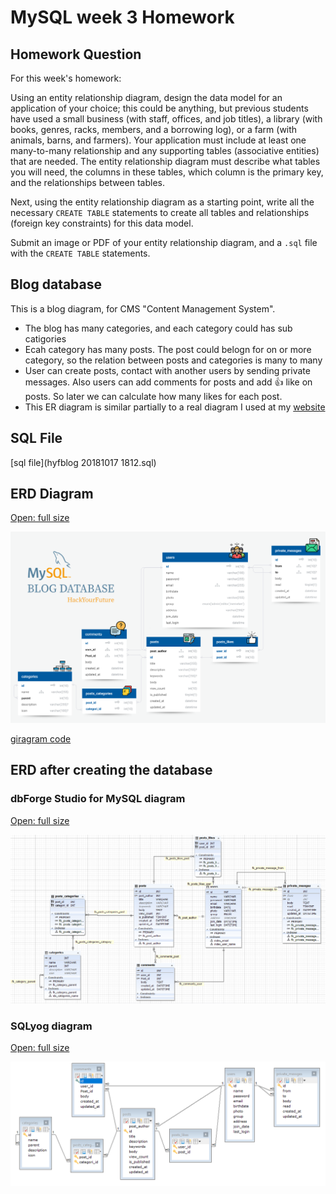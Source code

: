 # MySQL week 3 Homework

## Homework Question

For this week's homework:

Using an entity relationship diagram, design the data model for an application of your choice; this could be anything, but previous students have used a small business (with staff, offices, and job titles), a library (with books, genres, racks, members, and a borrowing log), or a farm (with animals, barns, and farmers). Your application must include at least one many-to-many relationship and any supporting tables (associative entities) that are needed. The entity relationship diagram must describe what tables you will need, the columns in these tables, which column is the primary key, and the relationships between tables.

Next, using the entity relationship diagram as a starting point, write all the necessary `CREATE TABLE` statements to create all tables and relationships (foreign key constraints) for this data model.

Submit an image or PDF of your entity relationship diagram, and a `.sql` file with the `CREATE TABLE` statements.

## Blog database
This is a blog diagram, for CMS "Content Management System".
* The blog has many categories, and each category could has sub catigories
* Ecah category has many posts. The post could belogn for on or more category, so the relation between posts and categories is many to many
* User can create posts, contact with another users by sending private messages. Also users can add comments for posts and add 👍 like on posts. So later we can calculate how many likes for each post.
* This ER diagram is similar partially to a real diagram I used at my [website](https://tahasoft.com)

## SQL File

[sql file](hyfblog 20181017 1812.sql)

## ERD Diagram

[Open: full size](https://zuhairtaha.github.io/tasks-mysql-nodejs-app/MySQL_3_Homework/UML.png)

![img1](UML.png)

[giragram code](https://app.quickdatabasediagrams.com/#/schema/zRyxL2m0MUmc0rZOxyP-sg)

## ERD after creating the database

### dbForge Studio for MySQL diagram

[Open: full size](https://zuhairtaha.github.io/tasks-mysql-nodejs-app/MySQL_3_Homework/UML2.png)

![img2](UML2.png)

### SQLyog diagram

[Open: full size](https://zuhairtaha.github.io/tasks-mysql-nodejs-app/MySQL_3_Homework/UML3.png)

![img3](UML3.png)
